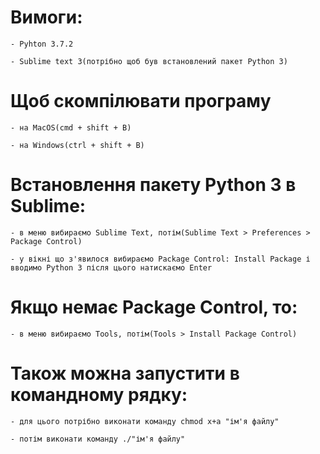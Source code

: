 # Вимоги:

	- Pyhton 3.7.2

	- Sublime text 3(потрібно щоб був встановлений пакет Python 3)

# Щоб скомпілювати програму

	- на MacOS(cmd + shift + B)

	- на Windows(ctrl + shift + B)

# Встановлення пакету Python 3 в Sublime:

	- в меню вибираємо Sublime Text, потім(Sublime Text > Preferences > Package Control)

	- у вікні що з'явилося вибираємо Package Control: Install Package і вводимо Python 3 після цього натискаємо Enter

# Якщо немає Package Control, то:

	- в меню вибираємо Tools, потім(Tools > Install Package Control)

# Також можна запустити в командному рядку:

	- для цього потрібно виконати команду chmod x+a "ім'я файлу"

	- потім виконати команду ./"ім'я файлу"



